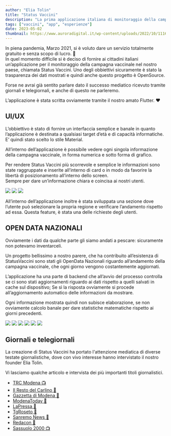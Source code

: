```yaml
---
author: "Elia Tolin"
title: "Status Vaccini"
description: "La prima applicazione italiana di monitoraggio della campagna vaccinale COVID19."
tags: ["vaccini", "app", "esperienze"]
date: 2023-05-02
thumbnail: https://www.auroradigital.it/wp-content/uploads/2022/10/111628344-687f3500-87f0-11eb-9c74-88e804c07da9-1024x513.png
---
```


In piena pandemia, Marzo 2021, si è voluto dare un servizio totalmente gratuito e senza scopo di lucro. 🦠\
In quel momento difficile si è deciso di fornire ai cittadini italiani un’applicazione per il monitoraggio della campagna vaccinale nel nostro paese, chiamata Status Vaccini. Uno degli obbiettivi sicuramente è stato la trasparenza dei dati mostrati e quindi anche questo progetto è OpenSource.

Forse ne avrai già sentito parlare dato il successo mediatico ricevuto tramite giornali e telegiornali, e anche di questo ne parleremo.

L’applicazione è stata scritta ovviamente tramite il nostro amato Flutter. ❤️

## UI/UX

L’obbiettivo è stato di fornire un interfaccia semplice e banale in quanto l’applicazione è destinata a qualsiasi target d’età e di capacità informatiche. E’ quindi stato scelto lo stile Material.

All’interno dell’applicazione è possibile vedere ogni singola informazione della campagna vaccinale, in forma numerica e sotto forma di grafico.

Per rendere Status Vaccini più scorrevole e semplice le informazioni sono state raggruppate e inserite all’interno di card o in modo da favorire la libertà di posizionamento all’interno dello screen.\
Sempre per dare un’informazione chiara e coincisa ai nostri utenti.

![](https://www.auroradigital.it/wp-content/uploads/2022/10/screenshot4-512x1024.jpeg) ![](https://www.auroradigital.it/wp-content/uploads/2022/10/screenshot3.jpeg) ![](https://www.auroradigital.it/wp-content/uploads/2022/10/screenshot2.jpeg)

All’interno dell’applicazione inoltre è stata sviluppata una sezione dove l’utente può selezionare la propria regione e verificare l’andamento rispetto ad essa. Questa feature, è stata una delle richieste degli utenti.

## OPEN DATA NAZIONALI

Ovviamente i dati da qualche parte gli siamo andati a pescare: sicuramente non potevamo inventarceli. 

Un progetto bellissimo a nostro parere, che ha contribuito all’esistenza di StatusVaccini sono stati gli OpenData Nazionali riguardo all’andamento della campagna vaccinale, che ogni giorno vengono costantemente aggiornati. 

L’applicazione ha una parte di backend che all’avvio del processo controlla se ci sono stati aggiornamenti riguardo ai dati rispetto a quelli salvati in cache sul dispositivo; Se sì la risposta ovviamente si procede all’aggiornamento automatico delle informazioni da mostrare.

Ogni informazione mostrata quindi non subisce elaborazione, se non ovviamente calcolo banale per dare statistiche matematiche rispetto ai giorni precedenti.

![](https://www.auroradigital.it/wp-content/uploads/2022/10/Simulator-Screen-Shot-iPhone-12-Pro-Max-2021-04-28-at-22.09.46-504x1024.png) ![](https://www.auroradigital.it/wp-content/uploads/2022/10/Simulator-Screen-Shot-iPhone-12-Pro-Max-2021-04-28-at-22.10.11-503x1024.png) ![](https://www.auroradigital.it/wp-content/uploads/2022/10/Simulator-Screen-Shot-iPhone-12-Pro-Max-2021-04-28-at-22.11.37-503x1024.png)
![](https://www.auroradigital.it/wp-content/uploads/2022/10/Simulator-Screen-Shot-iPhone-12-Pro-Max-2021-04-28-at-22.11.53-1-503x1024.png) ![](https://www.auroradigital.it/wp-content/uploads/2022/10/Simulator-Screen-Shot-iPhone-12-Pro-Max-2021-04-28-at-22.12.07-505x1024.png) ![](https://www.auroradigital.it/wp-content/uploads/2022/10/Simulator-Screen-Shot-iPhone-12-Pro-Max-2021-04-28-at-22.12.15-498x1024.png)


## Giornali e telegiornali

La creazione di Status Vaccini ha portato l'attenzione mediatica di diverse testate giornalistiche, dove con vivo interesse hanno intervistato il nostro founder Elia Tolin.

Vi lasciamo qualche articolo e intervista dei più importanti titoli giornalistici.


* [TRC Modena 📺](https://www.youtube.com/watch?v=-vB_dPz5yaM)
* [Il Resto del Carlino 📰](https://www.ilrestodelcarlino.it/cronaca/vaccino-covid-app-1.6948402)
* [Gazzetta di Modena 📰](https://www.gazzettadimodena.it/modena/cronaca/2021/05/07/news/l-idea-di-elia-l-applicazione-che-dice-tutto-sui-vaccini-1.40246570)
* [ModenaToday 📰](https://www.modenatoday.it/attualita/app-monitoraggio-vaccini-italia-modena-3-maggio-2021.html)
* [LaPressa 📰](https://www.lapressa.it/articoli/societa/status-vaccini)
* [TgRoseto 📰](http://tgroseto.it/2021/10/elia-tolin-informatica-a-disposizione-del-covid-19/)
* [Sanremo News 📰](https://www.sanremonews.it/2021/05/23/leggi-notizia/argomenti/altre-notizie/articolo/status-vaccini-lapp-che-informa-sulla-campagna-vaccinale-anti-covid-sviluppata-dal-bordig.html)
* [Redacon 📰](https://www.redacon.it/2021/06/04/lideatore-dellapp-che-rivela-tutto-sui-vaccini-e-di-baiso-e-si-chiama-elia-tolin/)
* [Sassuolo 2000 📺](https://www.youtube.com/watch?v=8hlf3ByHEu0)
